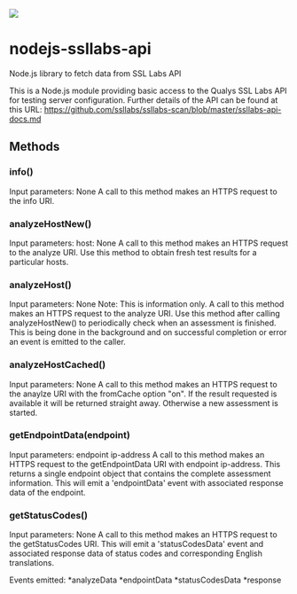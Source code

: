 <a href="https://codeclimate.com/github/mrajagopal/nodejs-ssllabs-api"><img src="https://codeclimate.com/github/mrajagopal/nodejs-ssllabs-api/badges/gpa.svg" /></a>
# nodejs-ssllabs-api
Node.js library to fetch data from SSL Labs API

This is a Node.js module providing basic access to the Qualys SSL Labs API for testing server configuration.
Further details of the API can be found at this URL: https://github.com/ssllabs/ssllabs-scan/blob/master/ssllabs-api-docs.md

## Methods

### info()
Input parameters: None
A call to this method makes an HTTPS request to the info URI.

### analyzeHostNew()
Input parameters: host: None
A call to this method makes an HTTPS request to the analyze URI. Use this method to obtain fresh test results for a particular hosts.

### analyzeHost()
Input parameters: None
Note: This is information only. A call to this method makes an HTTPS request to the analyze URI.  Use this method after calling analyzeHostNew() to periodically check when an assessment is finished.  This is being done in the background and on successful completion or error an event is emitted to the caller. 

### analyzeHostCached()
Input parameters: None
A call to this method makes an HTTPS request to the anaylze URI with the fromCache option "on".  If the result requested is available it will be returned straight away.  Otherwise a new assessment is started.

### getEndpointData(endpoint)
Input parameters: endpoint ip-address
A call to this method makes an HTTPS request to the getEndpointData URI with endpoint ip-address. This returns a single endpoint object that contains the complete assessment information.  This will emit a 'endpointData' event with associated response data of the endpoint.

### getStatusCodes()
Input parameters: None
A call to this method makes an HTTPS request to the getStatusCodes URI.  This will emit a 'statusCodesData' event and associated response data of status codes and corresponding English translations.

Events emitted:
*analyzeData
*endpointData
*statusCodesData
*response
